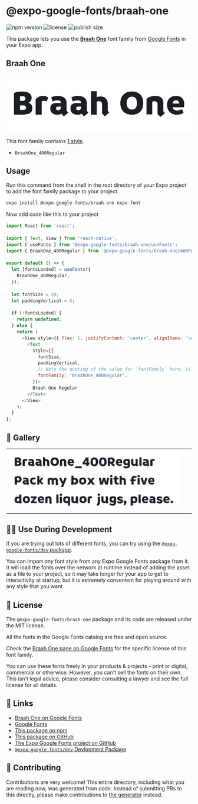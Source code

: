 # @expo-google-fonts/braah-one

![npm version](https://flat.badgen.net/npm/v/@expo-google-fonts/braah-one)
![license](https://flat.badgen.net/github/license/expo/google-fonts)
![publish size](https://flat.badgen.net/packagephobia/install/@expo-google-fonts/braah-one)

This package lets you use the [**Braah One**](https://fonts.google.com/specimen/Braah+One) font family from [Google Fonts](https://fonts.google.com/) in your Expo app.

## Braah One

![Braah One](./font-family.png)

This font family contains [1 style](#-gallery).

- `BraahOne_400Regular`

## Usage

Run this command from the shell in the root directory of your Expo project to add the font family package to your project
```sh
expo install @expo-google-fonts/braah-one expo-font
```

Now add code like this to your project
```js
import React from 'react';

import { Text, View } from 'react-native';
import { useFonts } from '@expo-google-fonts/braah-one/useFonts';
import { BraahOne_400Regular } from '@expo-google-fonts/braah-one/400Regular';

export default () => {
  let [fontsLoaded] = useFonts({
    BraahOne_400Regular,
  });

  let fontSize = 24;
  let paddingVertical = 6;

  if (!fontsLoaded) {
    return undefined;
  } else {
    return (
      <View style={{ flex: 1, justifyContent: 'center', alignItems: 'center' }}>
        <Text
          style={{
            fontSize,
            paddingVertical,
            // Note the quoting of the value for `fontFamily` here; it expects a string!
            fontFamily: 'BraahOne_400Regular',
          }}>
          Braah One Regular
        </Text>
      </View>
    );
  }
};

```

## 🔡 Gallery


||||
|-|-|-|
|![BraahOne_400Regular](.//400Regular/BraahOne_400Regular.ttf.png)||||


## 👩‍💻 Use During Development

If you are trying out lots of different fonts, you can try using the [`@expo-google-fonts/dev` package](https://github.com/freeboub/google-fonts/tree/master/font-packages/dev#readme).

You can import *any* font style from any Expo Google Fonts package from it. It will load the fonts
over the network at runtime instead of adding the asset as a file to your project, so it may take longer
for your app to get to interactivity at startup, but it is extremely convenient
for playing around with any style that you want.

## 📖 License

The `@expo-google-fonts/braah-one` package and its code are released under the MIT license.

All the fonts in the Google Fonts catalog are free and open source.

Check the [Braah One page on Google Fonts](https://fonts.google.com/specimen/Braah+One) for the specific license of this font family.

You can use these fonts freely in your products & projects - print or digital, commercial or otherwise. However, you can't sell the fonts on their own. This isn't legal advice, please consider consulting a lawyer and see the full license for all details.

## 🔗 Links

- [Braah One on Google Fonts](https://fonts.google.com/specimen/Braah+One)
- [Google Fonts](https://fonts.google.com/)
- [This package on npm](https://www.npmjs.com/package/@expo-google-fonts/braah-one)
- [This package on GitHub](https://github.com/freeboub/google-fonts/tree/master/font-packages/braah-one)
- [The Expo Google Fonts project on GitHub](https://github.com/freeboub/google-fonts)
- [`@expo-google-fonts/dev` Devlopment Package](https://github.com/freeboub/google-fonts/tree/master/font-packages/dev)

## 🤝 Contributing

Contributions are very welcome! This entire directory, including what you are reading now, was generated from code. Instead of submitting PRs to this directly, please make contributions to [the generator](https://github.com/freeboub/google-fonts/tree/master/packages/generator) instead.
